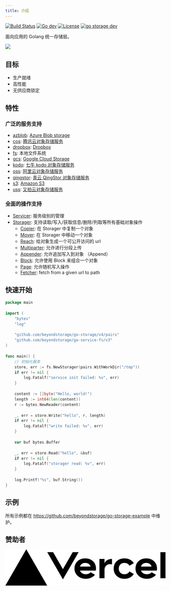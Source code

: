 ```yaml
---
title: 介绍
---
```


[![Build Status](https://github.com/beyondstorage/go-storage/workflows/Unittst/badge.svg?branch=master)](https://github.com/beyondstorage/go-storage/actions?query=workflow%3AUnittest) [![Go dev](https://godoc.org/github.com/beyondstorage/go-storage?status.svg)](https://godoc.org/github.com/beyondstorage/go-storage) [![License](https://img.shields.io/badge/license-apache%20v2-blue.svg)](https://github.com/Xuanwo/storage/blob/master/LICENSE) [![go storage dev](https://img.shields.io/matrix/go-storage:aos.dev.svg?server_fqdn=chat.aos.dev&label=%23go-storage%3Aaos.dev&logo=matrix)](https://matrix.to/#/#go-storage:aos.dev)

面向应用的 Golang 统一存储层。

![](/docs/go-storage/operations/operations.png)

## 目标

- 生产就绪
- 高性能
- 无供应商锁定

## 特性

### 广泛的服务支持

- [azblob](services/azblob.md): [Azure Blob storage](https://docs.microsoft.com/en-us/azure/storage/blobs/)
- [cos](services/cos.md): [腾讯云对象存储服务](https://cloud.tencent.com/product/cos)
- [dropbox](services/dropbox.md): [Dropbox](https://www.dropbox.com)
- [fs](services/fs.md): 本地文件系统
- [gcs](services/gcs.md): [Google Cloud Storage](https://cloud.google.com/storage/)
- [kodo](services/kodo.md): [七牛 kodo 对象存储服务](https://www.qiniu.com/products/kodo)
- [oss](services/oss.md): [阿里云对象存储服务](https://www.aliyun.com/product/oss)
- [qingstor](services/qingstor.md): [青云 QingStor 对象存储服务](https://www.qingcloud.com/products/qingstor/)
- [s3](services/s3.md): [Amazon S3](https://aws.amazon.com/s3/)
- [uss](services/uss.md): [又拍云对象存储服务](https://www.upyun.com/products/file-storage)

### 全面的操作支持

- [Servicer](operations/servicer/index.md): 服务级别的管理
- [Storager](operations/storager/index.md): 支持读取/写入/获取信息/删除/列取等所有基础对象操作
  - [Copier](operations/copy.md): 在 Storager 中复制一个对象
  - [Mover](operations/move.md):  在 Storager 中移动一个对象
  - [Reach](operations/reach.md): 给对象生成一个可公开访问的 url
  - [Multiparter](operations/multiparter): 允许进行分段上传
  - [Appender](operations/appender): 允许追加写入到对象 （Append）
  - [Block](operations/blocker): 允许使用 Block 来组合一个对象
  - [Page](operations/pager): 允许随机写入操作
  - [Fetcher](operations/fetch.md): fetch from a given url to path

## 快速开始

```go
package main

import (
    "bytes"
    "log"

    "github.com/beyondstorage/go-storage/v4/pairs"
    "github.com/beyondstorage/go-service-fs/v3"
)

func main() {
    // 初始化服务
    store, err := fs.NewStorager(pairs.WithWorkDir("/tmp"))
    if err != nil {
        log.Fatalf("service init failed: %v", err)
    }

    content := []byte("Hello, world!")
    length := int64(len(content))
    r := bytes.NewReader(content)

    _, err = store.Write("hello", r, length)
    if err != nil {
        log.Fatalf("write failed: %v", err)
    }

    var buf bytes.Buffer

    _, err = store.Read("hello", &buf)
    if err != nil {
        log.Fatalf("storager read: %v", err)
    }

    log.Printf("%s", buf.String())
}
```

## 示例

所有示例都在 <https://github.com/beyondstorage/go-storage-example> 中维护。

## 赞助者

<a href="https://vercel.com?utm_source=beyondstorage&utm_campaign=oss">
    <img src="/img/vercel_logo_dark.svg" />
</a>

